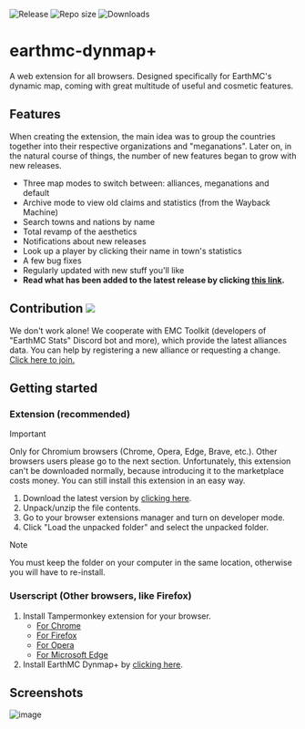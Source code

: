 ![Release](https://img.shields.io/github/v/release/3meraldK/earthmc-dynmapcolor) ![Repo size](https://img.shields.io/github/repo-size/3meraldK/earthmc-dynmapcolor) ![Downloads](https://img.shields.io/github/downloads/3meraldK/earthmc-dynmapcolor/total)

# earthmc-dynmap+
A web extension for all browsers. Designed specifically for EarthMC's dynamic map, coming with great multitude of useful and cosmetic features.

## Features
When creating the extension, the main idea was to group the countries together into their respective organizations and "meganations". Later on, in the natural course of things, the number of new features began to grow with new releases.
* Three map modes to switch between: alliances, meganations and default
* Archive mode to view old claims and statistics (from the Wayback Machine)
* Search towns and nations by name
* Total revamp of the aesthetics
* Notifications about new releases
* Look up a player by clicking their name in town's statistics
* A few bug fixes
* Regularly updated with new stuff you'll like
* **Read what has been added to the latest release by clicking [this link](https://github.com/3meraldK/earthmc-dynmap/releases/latest).**

## Contribution <a href="https://discord.gg/AVtgkcRgFs"><img src="https://img.shields.io/discord/966271635894190090?logo=discord"></a>
We don't work alone! We cooperate with EMC Toolkit (developers of "EarthMC Stats" Discord bot and more), which provide the latest alliances data. You can help by registering a new alliance or requesting a change. [Click here to join.](https://discord.gg/AVtgkcRgFs)

## Getting started
### Extension (recommended)
> [!IMPORTANT]
> Only for Chromium browsers (Chrome, Opera, Edge, Brave, etc.). Other browsers users please go to the next section.
Unfortunately, this extension can't be downloaded normally, because introducing it to the marketplace costs money. You can still install this extension in an easy way.
1. Download the latest version by [clicking here](https://github.com/3meraldK/earthmc-dynmap/releases/download/v1.14/extension.zip).
2. Unpack/unzip the file contents.
3. Go to your browser extensions manager and turn on developer mode.
4. Click "Load the unpacked folder" and select the unpacked folder.
> [!NOTE]
> You must keep the folder on your computer in the same location, otherwise you will have to re-install.

### Userscript (Other browsers, like Firefox)
1. Install Tampermonkey extension for your browser.
    - [For Chrome](https://chromewebstore.google.com/detail/tampermonkey/dhdgffkkebhmkfjojejmpbldmpobfkfo)
    - [For Firefox](https://addons.mozilla.org/en-US/firefox/addon/tampermonkey/)
    - [For Opera](https://addons.opera.com/en/extensions/details/tampermonkey-beta/)
    - [For Microsoft Edge](https://microsoftedge.microsoft.com/addons/detail/tampermonkey/iikmkjmpaadaobahmlepeloendndfphd)
3. Install EarthMC Dynmap+ by [clicking here](https://github.com/3meraldK/earthmc-dynmap/releases/download/v1.14/userscript.user.js).

## Screenshots
![image](https://github.com/3meraldK/earthmc-dynmap/assets/48335651/fa846f7e-c222-4af3-8fdd-d45d9f757dd5)

